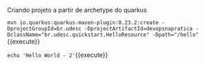 Criando projeto a partir de archetype do quarkus

`mvn io.quarkus:quarkus-maven-plugin:0.23.2:create -DprojectGroupId=br.udesc -DprojectArtifactId=devopsnapratica -DclassName="br.udesc.quickstart.HelloResource" -Dpath="/hello"`{{execute}}
	
`echo 'Hello World - 2'`{{execute}}
